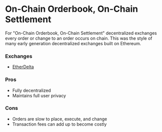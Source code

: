 # On-Chain Orderbook, On-Chain Settlement

For "On-Chain Orderbook, On-Chain Settlement" decentralized exchanges every order or change to an order occurs on chain. This was the style of many early generation decentralized exchanges built on Ethereum.

### Exchanges

* [EtherDelta](etherdelta.md)

### Pros

* Fully decentralized
* Maintains full user privacy

### Cons

* Orders are slow to place, execute, and change
* Transaction fees can add up to become costly

